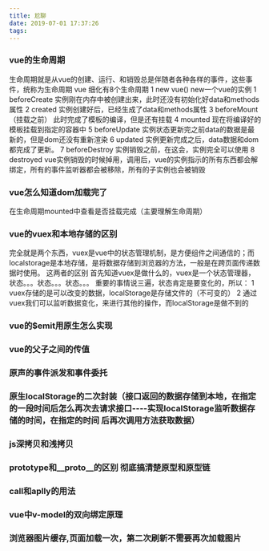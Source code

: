 ```yaml
---
title: 尬聊
date: 2019-07-01 17:37:26
tags:
---
```

### vue的生命周期
生命周期就是从vue的创建、运行、和销毁总是伴随者各种各样的事件，这些事件，统称为生命周期
vue 细化有8个生命周期
1 new vue() new一个vue的实例
1 beforeCreate 实例刚在内存中被创建出来，此时还没有初始化好data和methods属性
2 created 实例创建好后，已经生成了data和methods属性
3 beforeMount（挂载之前） 此时完成了模板的编译，但是还有挂载
4 mounted 现在将编译好的模板挂载到指定的容器中
5 beforeUpdate 实例状态更新完之前data的数据是最新的，但是dom还没有重新渲染
6 updated 实例更新完成之后，data数据和dom都完成了更新。
7 beforeDestroy 实例销毁之前，在这会，实例完全可以使用
8 destroyed  vue实例销毁的时候掉用，调用后，vue的实例指示的所有东西都会解绑定，所有的事件监听器都会被移除，所有的子实例也会被销毁

### vue怎么知道dom加载完了
在生命周期mounted中查看是否挂载完成（主要理解生命周期）
### vue的vuex和本地存储的区别
完全就是两个东西，vuex是vue中的状态管理机制，是方便组件之间通信的；而localstorage是本地存储，是将数据存储到浏览器的方法，一般是在跨页面传递数据时使用。
这两者的区别 首先知道vuex是做什么的，vuex是一个状态管理器，状态。。。状态。。。状态。。。
重要的事情说三遍，状态肯定是要变化的，所以：
1 vuex存储的是可以改变的数据，localStorage是存储文件的（不可变的）
2 通过vuex我们可以监听数据变化，来进行其他的操作，而localStorage是做不到的

### vue的$emit用原生怎么实现
### vue的父子之间的传值
### 原声的事件派发和事件委托
### 原生localStorage的二次封装（接口返回的数据存储到本地，在指定的一段时间后怎么再次去请求接口----实现localStorage监听数据存储的时间，在指定的时间     后再次调用方法获取数据）
### js深拷贝和浅拷贝
### prototype和__proto__的区别   彻底搞清楚原型和原型链
### call和aplly的用法
### vue中v-model的双向绑定原理
### 浏览器图片缓存,页面加载一次，第二次刷新不需要再次加载图片

